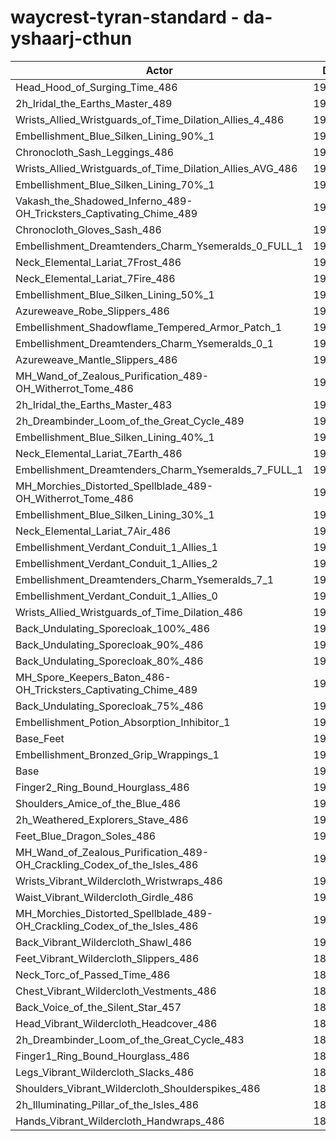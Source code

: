 # waycrest-tyran-standard - da-yshaarj-cthun
| Actor | DPS | Increase |
|---|:---:|:---:|
|Head_Hood_of_Surging_Time_486|194229|2.00%|
|2h_Iridal_the_Earths_Master_489|193838|1.79%|
|Wrists_Allied_Wristguards_of_Time_Dilation_Allies_4_486|193389|1.56%|
|Embellishment_Blue_Silken_Lining_90%_1|193359|1.54%|
|Chronocloth_Sash_Leggings_486|192932|1.32%|
|Wrists_Allied_Wristguards_of_Time_Dilation_Allies_AVG_486|192864|1.28%|
|Embellishment_Blue_Silken_Lining_70%_1|192745|1.22%|
|Vakash_the_Shadowed_Inferno_489-OH_Tricksters_Captivating_Chime_489|192542|1.11%|
|Chronocloth_Gloves_Sash_486|192468|1.07%|
|Embellishment_Dreamtenders_Charm_Ysemeralds_0_FULL_1|192365|1.02%|
|Neck_Elemental_Lariat_7Frost_486|192085|0.87%|
|Neck_Elemental_Lariat_7Fire_486|192062|0.86%|
|Embellishment_Blue_Silken_Lining_50%_1|192019|0.84%|
|Azureweave_Robe_Slippers_486|191978|0.81%|
|Embellishment_Shadowflame_Tempered_Armor_Patch_1|191820|0.73%|
|Embellishment_Dreamtenders_Charm_Ysemeralds_0_1|191755|0.70%|
|Azureweave_Mantle_Slippers_486|191686|0.66%|
|MH_Wand_of_Zealous_Purification_489-OH_Witherrot_Tome_486|191674|0.65%|
|2h_Iridal_the_Earths_Master_483|191670|0.65%|
|2h_Dreambinder_Loom_of_the_Great_Cycle_489|191657|0.65%|
|Embellishment_Blue_Silken_Lining_40%_1|191641|0.64%|
|Neck_Elemental_Lariat_7Earth_486|191602|0.62%|
|Embellishment_Dreamtenders_Charm_Ysemeralds_7_FULL_1|191569|0.60%|
|MH_Morchies_Distorted_Spellblade_489-OH_Witherrot_Tome_486|191555|0.59%|
|Embellishment_Blue_Silken_Lining_30%_1|191392|0.51%|
|Neck_Elemental_Lariat_7Air_486|191341|0.48%|
|Embellishment_Verdant_Conduit_1_Allies_1|191307|0.46%|
|Embellishment_Verdant_Conduit_1_Allies_2|191276|0.45%|
|Embellishment_Dreamtenders_Charm_Ysemeralds_7_1|191275|0.45%|
|Embellishment_Verdant_Conduit_1_Allies_0|191236|0.42%|
|Wrists_Allied_Wristguards_of_Time_Dilation_486|191222|0.42%|
|Back_Undulating_Sporecloak_100%_486|191005|0.30%|
|Back_Undulating_Sporecloak_90%_486|191000|0.30%|
|Back_Undulating_Sporecloak_80%_486|190880|0.24%|
|MH_Spore_Keepers_Baton_486-OH_Tricksters_Captivating_Chime_489|190750|0.17%|
|Back_Undulating_Sporecloak_75%_486|190726|0.16%|
|Embellishment_Potion_Absorption_Inhibitor_1|190708|0.15%|
|Base_Feet|190610|0.10%|
|Embellishment_Bronzed_Grip_Wrappings_1|190488|0.03%|
|Base|190427|0.00%|
|Finger2_Ring_Bound_Hourglass_486|190315|-0.06%|
|Shoulders_Amice_of_the_Blue_486|190295|-0.07%|
|2h_Weathered_Explorers_Stave_486|190293|-0.07%|
|Feet_Blue_Dragon_Soles_486|190290|-0.07%|
|MH_Wand_of_Zealous_Purification_489-OH_Crackling_Codex_of_the_Isles_486|190240|-0.10%|
|Wrists_Vibrant_Wildercloth_Wristwraps_486|190154|-0.14%|
|Waist_Vibrant_Wildercloth_Girdle_486|190123|-0.16%|
|MH_Morchies_Distorted_Spellblade_489-OH_Crackling_Codex_of_the_Isles_486|190092|-0.18%|
|Back_Vibrant_Wildercloth_Shawl_486|190089|-0.18%|
|Feet_Vibrant_Wildercloth_Slippers_486|189934|-0.26%|
|Neck_Torc_of_Passed_Time_486|189925|-0.26%|
|Chest_Vibrant_Wildercloth_Vestments_486|189801|-0.33%|
|Back_Voice_of_the_Silent_Star_457|189743|-0.36%|
|Head_Vibrant_Wildercloth_Headcover_486|189715|-0.37%|
|2h_Dreambinder_Loom_of_the_Great_Cycle_483|189610|-0.43%|
|Finger1_Ring_Bound_Hourglass_486|189610|-0.43%|
|Legs_Vibrant_Wildercloth_Slacks_486|189455|-0.51%|
|Shoulders_Vibrant_Wildercloth_Shoulderspikes_486|189454|-0.51%|
|2h_Illuminating_Pillar_of_the_Isles_486|189322|-0.58%|
|Hands_Vibrant_Wildercloth_Handwraps_486|189139|-0.68%|
